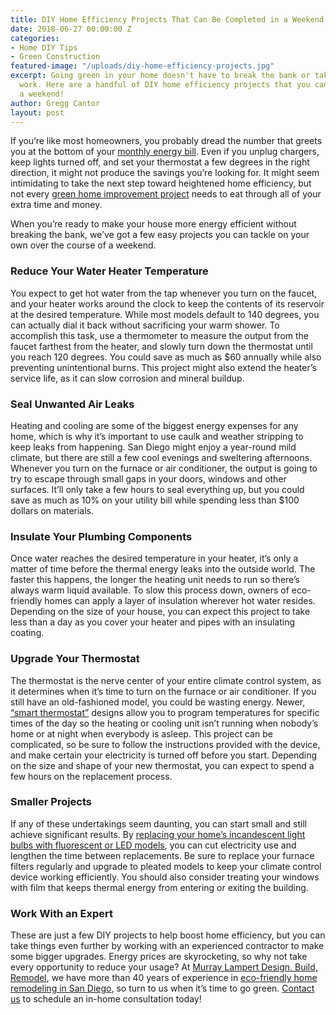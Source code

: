 ```yaml
---
title: DIY Home Efficiency Projects That Can Be Completed in a Weekend
date: 2018-06-27 00:00:00 Z
categories:
- Home DIY Tips
- Green Construction
featured-image: "/uploads/diy-home-efficiency-projects.jpg"
excerpt: Going green in your home doesn't have to break the bank or take weeks of
  work. Here are a handful of DIY home efficiency projects that you can complete in
  a weekend!
author: Gregg Cantor
layout: post
---
```


If you’re like most homeowners, you probably dread the number that greets you at the bottom of your [monthly energy bill](/12-ways-to-lower-your-energy-bill-this-winter/). Even if you unplug chargers, keep lights turned off, and set your thermostat a few degrees in the right direction, it might not produce the savings you’re looking for. It might seem intimidating to take the next step toward heightened home efficiency, but not every [green home improvement project](/green-home-improvements-a-beginners-guide/) needs to eat through all of your extra time and money.

When you’re ready to make your house more energy efficient without breaking the bank, we’ve got a few easy projects you can tackle on your own over the course of a weekend.

### Reduce Your Water Heater Temperature

You expect to get hot water from the tap whenever you turn on the faucet, and your heater works around the clock to keep the contents of its reservoir at the desired temperature. While most models default to 140 degrees, you can actually dial it back without sacrificing your warm shower. To accomplish this task, use a thermometer to measure the output from the faucet farthest from the heater, and slowly turn down the thermostat until you reach 120 degrees. You could save as much as $60 annually while also preventing unintentional burns. This project might also extend the heater’s service life, as it can slow corrosion and mineral buildup.

### Seal Unwanted Air Leaks

Heating and cooling are some of the biggest energy expenses for any home, which is why it’s important to use caulk and weather stripping to keep leaks from happening. San Diego might enjoy a year-round mild climate, but there are still a few cool evenings and sweltering afternoons. Whenever you turn on the furnace or air conditioner, the output is going to try to escape through small gaps in your doors, windows and other surfaces. It’ll only take a few hours to seal everything up, but you could save as much as 10% on your utility bill while spending less than $100 dollars on materials.

### Insulate Your Plumbing Components

Once water reaches the desired temperature in your heater, it’s only a matter of time before the thermal energy leaks into the outside world. The faster this happens, the longer the heating unit needs to run so there’s always warm liquid available. To slow this process down, owners of eco-friendly homes can apply a layer of insulation wherever hot water resides. Depending on the size of your house, you can expect this project to take less than a day as you cover your heater and pipes with an insulating coating.

### Upgrade Your Thermostat

The thermostat is the nerve center of your entire climate control system, as it determines when it’s time to turn on the furnace or air conditioner. If you still have an old-fashioned model, you could be wasting energy. Newer, [“smart thermostat”](https://www.cnet.com/news/smart-thermostat-roundup/) designs allow you to program temperatures for specific times of the day so the heating or cooling unit isn’t running when nobody’s home or at night when everybody is asleep. This project can be complicated, so be sure to follow the instructions provided with the device, and make certain your electricity is turned off before you start. Depending on the size and shape of your new thermostat, you can expect to spend a few hours on the replacement process.

### Smaller Projects

If any of these undertakings seem daunting, you can start small and still achieve significant results. By [replacing your home’s incandescent light bulbs with fluorescent or LED models](https://www.thesimpledollar.com/the-light-bulb-showdown-leds-vs-cfls-vs-incandescent-bulbs-whats-the-best-deal-now-and-in-the-future/), you can cut electricity use and lengthen the time between replacements. Be sure to replace your furnace filters regularly and upgrade to pleated models to keep your climate control device working efficiently. You should also consider treating your windows with film that keeps thermal energy from entering or exiting the building.

### Work With an Expert

These are just a few DIY projects to help boost home efficiency, but you can take things even further by working with an experienced contractor to make some bigger upgrades. Energy prices are skyrocketing, so why not take every opportunity to reduce your usage? At [Murray Lampert Design, Build, Remodel](/), we have more than 40 years of experience in [eco-friendly home remodeling in San Diego](/san-diego-green-home-construction), so turn to us when it’s time to go green. [Contact us](#quick-contact) to schedule an in-home consultation today!
